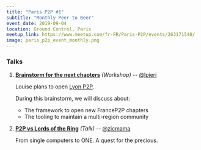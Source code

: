 ```yaml
---
title: "Paris P2P #1"
subtitle: "Monthly Peer to Beer"
event_date: 2019-09-04
location: Ground Control, Paris
meetup_link: https://www.meetup.com/fr-FR/Paris-P2P/events/263171540/
image: paris_p2p_event_monthly.png
---
```


### <i class="far fa-presentation"></i> Talks

1. **[Brainstorm for the next chapters](https://github.com/francep2p/community/issues/33)** _(Workshop)_ -- [@lpieri](https://github.com/lpieri)

    Louise plans to open [Lyon P2P](https://github.com/francep2p/community/issues/10).

    During this brainstorm, we will discuss about:

    * The framework to open new FranceP2P chapters
    * The tooling to maintain a multi-region community

2. **[P2P vs Lords of the Ring](https://github.com/francep2p/community/issues/44)** _(Talk)_ -- [@zicmama](https://github.com/zicmama)

    From single computers to ONE. A quest for the precious.
